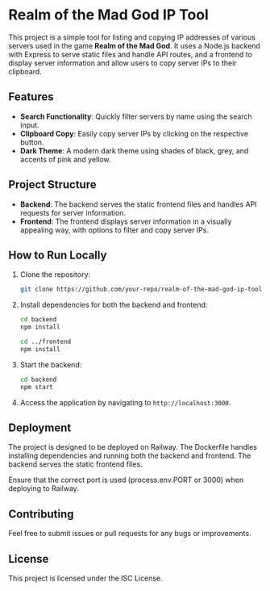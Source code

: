 
# Realm of the Mad God IP Tool

This project is a simple tool for listing and copying IP addresses of various servers used in the game **Realm of the Mad God**. It uses a Node.js backend with Express to serve static files and handle API routes, and a frontend to display server information and allow users to copy server IPs to their clipboard.

## Features

- **Search Functionality**: Quickly filter servers by name using the search input.
- **Clipboard Copy**: Easily copy server IPs by clicking on the respective button.
- **Dark Theme**: A modern dark theme using shades of black, grey, and accents of pink and yellow.

## Project Structure

- **Backend**: The backend serves the static frontend files and handles API requests for server information.
- **Frontend**: The frontend displays server information in a visually appealing way, with options to filter and copy server IPs.

## How to Run Locally

1. Clone the repository:
   ```bash
   git clone https://github.com/your-repo/realm-of-the-mad-god-ip-tool.git
   ```

2. Install dependencies for both the backend and frontend:
   ```bash
   cd backend
   npm install

   cd ../frontend
   npm install
   ```

3. Start the backend:
   ```bash
   cd backend
   npm start
   ```

4. Access the application by navigating to `http://localhost:3000`.

## Deployment

The project is designed to be deployed on Railway. The Dockerfile handles installing dependencies and running both the backend and frontend. The backend serves the static frontend files.

Ensure that the correct port is used (process.env.PORT or 3000) when deploying to Railway.

## Contributing

Feel free to submit issues or pull requests for any bugs or improvements.

## License

This project is licensed under the ISC License.
